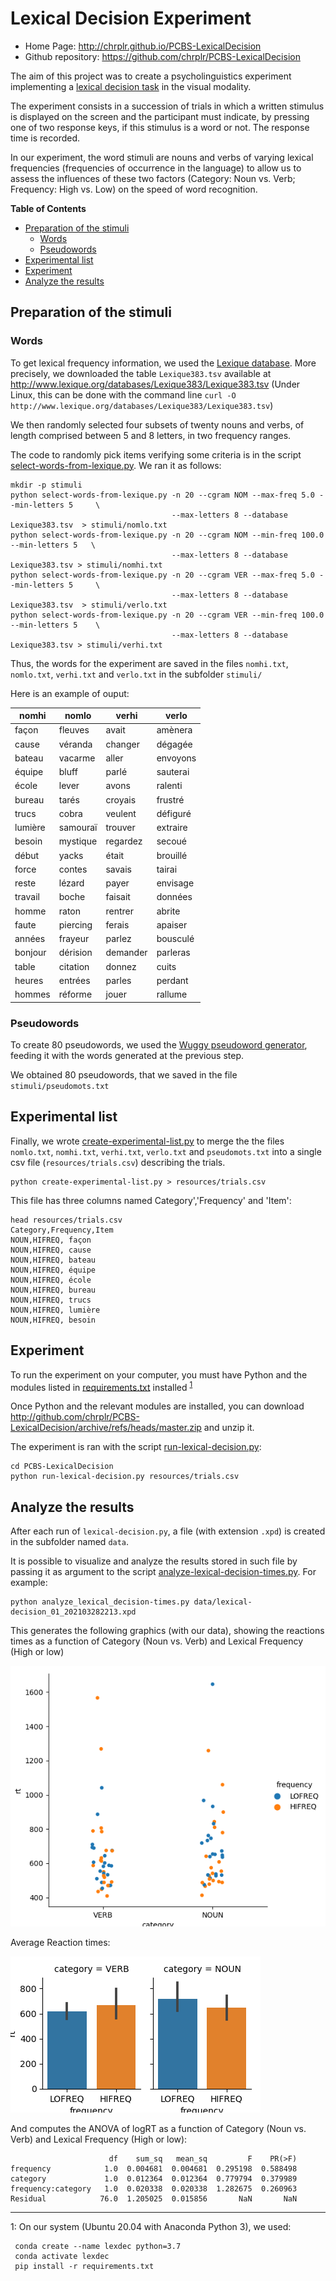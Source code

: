 Lexical Decision Experiment
===========================

- Home Page:  <http://chrplr.github.io/PCBS-LexicalDecision>
- Github repository: <https://github.com/chrplr/PCBS-LexicalDecision>

The aim of this project was to create a psycholinguistics experiment implementing a [lexical decision task](https://en.wikipedia.org/wiki/Lexical_decision_task) in the visual modality. 

The experiment consists in a succession of trials in which a written stimulus is displayed on the screen and the participant must indicate, by pressing one of two response keys, if this stimulus is a word or not. The response time is recorded. 

In our experiment, the word stimuli are nouns and verbs of varying lexical frequencies (frequencies of occurrence in the language) to allow us to assess the influences of these two factors (Category: Noun vs. Verb; Frequency: High vs. Low) on the speed of word recognition.

<!-- markdown-toc start - Don't edit this section. Run M-x markdown-toc-refresh-toc -->
**Table of Contents**

- [Preparation of the stimuli](#preparation-of-the-stimuli)
    * [Words](#words)
    * [Pseudowords](#pseudowords)
- [Experimental list](#experimental-list)
- [Experiment](#experiment)
- [Analyze the results](#analyze-the-results)

<!-- markdown-toc end -->


## Preparation of the stimuli

### Words

To get lexical frequency information, we used the [Lexique database](http://www.lexique.org). More precisely, we downloaded the table `Lexique383.tsv` available at <http://www.lexique.org/databases/Lexique383/Lexique383.tsv> (Under Linux, this can be done with the command line `curl -O http://www.lexique.org/databases/Lexique383/Lexique383.tsv`)

We then randomly selected four subsets of twenty nouns and verbs, of length comprised between 5 and 8 letters, in two frequency ranges. 

The code to randomly pick items verifying some criteria is in the script [select-words-from-lexique.py](https://github.com/chrplr/PCBS-LexicalDecision/blob/master/select-words-from-lexique.py). We ran it as follows:

    mkdir -p stimuli
    python select-words-from-lexique.py -n 20 --cgram NOM --max-freq 5.0 --min-letters 5     \
                                        --max-letters 8 --database Lexique383.tsv  > stimuli/nomlo.txt
    python select-words-from-lexique.py -n 20 --cgram NOM --min-freq 100.0 --min-letters 5   \
                                        --max-letters 8 --database Lexique383.tsv > stimuli/nomhi.txt
    python select-words-from-lexique.py -n 20 --cgram VER --max-freq 5.0 --min-letters 5     \
                                        --max-letters 8 --database Lexique383.tsv  > stimuli/verlo.txt
    python select-words-from-lexique.py -n 20 --cgram VER --min-freq 100.0 --min-letters 5    \
                                        --max-letters 8 --database Lexique383.tsv > stimuli/verhi.txt



Thus, the words for the experiment are saved in the files `nomhi.txt`,  `nomlo.txt`,  `verhi.txt` and `verlo.txt` in the subfolder `stimuli/` 

Here is an example of ouput:

nomhi    | nomlo       |verhi        | verlo 
-------- | ----------- | ----------- | ------------
façon    |    fleuves  |  avait      |  amènera  
cause   |    véranda   |  changer |  dégagée   
bateau   |   vacarme   |  aller   |    envoyons  
équipe   |   bluff   |    parlé   |    sauterai  
école   |    lever   |    avons   |    ralenti   
bureau   |   tarés   |    croyais   |  frustré   
trucs   |    cobra   |    veulent   |  défiguré  
lumière   |  samouraï   | trouver   |  extraire  
besoin   |   mystique   | regardez   | secoué    
début   |    yacks   |    était   |    brouillé  
force   |    contes   |   savais   |   tairai    
reste   |    lézard   |   payer   |    envisage  
travail   |  boche   |    faisait   |  données   
homme   |    raton   |    rentrer   |  abrite    
faute   |    piercing   | ferais   |   apaiser   
années   |   frayeur   |  parlez   |   bousculé  
bonjour   |  dérision   | demander   | parleras  
table   |    citation   | donnez   |   cuits     
heures   |   entrées   |  parles   |   perdant   
hommes   |   réforme   |  jouer   |    rallume   


### Pseudowords

To create 80 pseudowords, we used the [Wuggy pseudoword generator](http://crr.ugent.be/programs-data/wuggy), feeding it with the words generated at the previous step.

We obtained 80 pseudowords, that we saved in the file `stimuli/pseudomots.txt`

## Experimental list

Finally, we wrote [create-experimental-list.py](https://github.com/chrplr/PCBS-LexicalDecision/blob/master/create-experimental-list.py) to merge the the files `nomlo.txt`, `nomhi.txt`, `verhi.txt`, `verlo.txt` and `pseudomots.txt` into a single csv file (`resources/trials.csv`) describing the trials.


    python create-experimental-list.py > resources/trials.csv

This file has three columns named Category','Frequency' and 'Item':

    head resources/trials.csv
    Category,Frequency,Item
    NOUN,HIFREQ, façon
    NOUN,HIFREQ, cause
    NOUN,HIFREQ, bateau
    NOUN,HIFREQ, équipe
    NOUN,HIFREQ, école
    NOUN,HIFREQ, bureau
    NOUN,HIFREQ, trucs
    NOUN,HIFREQ, lumière
    NOUN,HIFREQ, besoin


## Experiment

To run the experiment on your computer, you must have Python and the modules listed in [requirements.txt](https://github.com/chrplr/PCBS-LexicalDecision/blob/master/requirement.txt) installed <sup>[1](#conda_install)</sup>



Once Python and the relevant modules are installed, you can download <http://github.com/chrplr/PCBS-LexicalDecision/archive/refs/heads/master.zip> and unzip it. 

The experiment is ran with the script [run-lexical-decision.py](https://github.com/chrplr/PCBS-LexicalDecision/blob/master/lexical-decision.py):

    cd PCBS-LexicalDecision
    python run-lexical-decision.py resources/trials.csv
      

## Analyze the results

After each run of `lexical-decision.py`, a file (with extension `.xpd`) is created in the subfolder named `data`. 

It is possible to visualize and analyze the results stored in such file by passing it as argument to the script [analyze-lexical-decision-times.py](https://github.com/chrplr/PCBS-LexicalDecision/blob/master/analyze-lexical-decision-times.py). For example:

    python analyze_lexical_decision-times.py data/lexical-decision_01_202103282213.xpd

This generates  the following graphics (with our data), showing the reactions times as a function of Category (Noun vs. Verb) and Lexical Frequency (High or low)

![](figures/Figure_1.png)


Average Reaction times:

![](figures/Figure_2.png)

And computes the ANOVA of logRT as a function of Category (Noun vs. Verb) and Lexical Frequency (High or low):

```
                      df    sum_sq   mean_sq         F    PR(>F)
frequency            1.0  0.004681  0.004681  0.295198  0.588498
category             1.0  0.012364  0.012364  0.779794  0.379989
frequency:category   1.0  0.020338  0.020338  1.282675  0.260963
Residual            76.0  1.205025  0.015856       NaN       NaN
```

---

<a name="conda_install">1</a>: On our system (Ubuntu 20.04 with Anaconda Python 3), we used: 

     conda create --name lexdec python=3.7
     conda activate lexdec
     pip install -r requirements.txt

